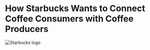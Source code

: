 # How Starbucks Wants to Connect Coffee Consumers with Coffee Producers
![Starbucks logo](https://upload.wikimedia.org/wikipedia/en/thumb/d/d3/Starbucks_Corporation_Logo_2011.svg/1200px-Starbucks_Corporation_Logo_2011.svg.png)

